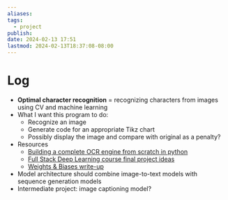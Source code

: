 ```yaml
---
aliases: 
tags:
  - project
publish: 
date: 2024-02-13 17:51
lastmod: 2024-02-13T18:37:08-08:00
---
```

# Log

- **Optimal character recognition** = recognizing characters from images using CV and machine learning
- What I want this program to do:
	- Recognize an image
	- Generate code for an appropriate Tikz chart
	- Possibly display the image and compare with original as a penalty?
- Resources
	- [Building a complete OCR engine from scratch in python](https://archive.ph/D2HC7)
	- [Full Stack Deep Learning course final project ideas](https://docs.google.com/document/d/1pXPJ79cQeyDk3WdlYipA6YbbcoUhIVURqan_INdjjG4/edit)
	- [Weights & Biases write-up](https://wandb.ai/wandb_fc/articles/reports/Image-to-LaTeX--Vmlldzo1NDQ0MTAx)
- Model architecture should combine image-to-text models with sequence generation models
- Intermediate project: image captioning model?